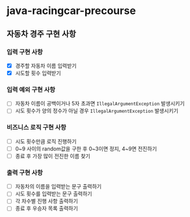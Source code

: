 # java-racingcar-precourse
## 자동차 경주 구현 사항
### 입력 구현 사항
- [X] 경주할 자동차 이름 입력받기
- [X] 시도할 횟수 입력받기

### 입력 예외 구현 사항
- [ ] 자동차 이름이 공백이거나 5자 초과면 `IllegalArgumentException` 발생시키기
- [ ] 시도 횟수가 양의 정수가 아닐 경우 `IllegalArgumentException` 발생시키기

### 비즈니스 로직 구현 사항
- [ ] 시도 횟수만큼 로직 진행하기
- [ ] 0~9 사이의 random값을 구한 후 0~3이면 정지, 4~9면 전진하기
- [ ] 종료 후 가장 많이 전진한 이름 찾기

### 출력 구현 사항
- [ ] 자동차의 이름을 입력받는 문구 출력하기
- [ ] 시도 횟수를 입력받는 문구 출력하기
- [ ] 각 차수별 진행 사항 출력하기
- [ ] 종료 후 우승자 목록 출력하기